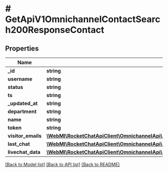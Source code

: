 # # GetApiV1OmnichannelContactSearch200ResponseContact

## Properties

Name | Type | Description | Notes
------------ | ------------- | ------------- | -------------
**_id** | **string** |  | [optional]
**username** | **string** |  | [optional]
**status** | **string** |  | [optional]
**ts** | **string** |  | [optional]
**_updated_at** | **string** |  | [optional]
**department** | **string** |  | [optional]
**name** | **string** |  | [optional]
**token** | **string** |  | [optional]
**visitor_emails** | [**\WebMI\RocketChatApiClient\OmnichannelApi\Model\GetApiV1OmnichannelContact200ResponseContactVisitorEmailsInner[]**](GetApiV1OmnichannelContact200ResponseContactVisitorEmailsInner.md) |  | [optional]
**last_chat** | [**\WebMI\RocketChatApiClient\OmnichannelApi\Model\GetApiV1OmnichannelContactSearch200ResponseContactLastChat**](GetApiV1OmnichannelContactSearch200ResponseContactLastChat.md) |  | [optional]
**livechat_data** | [**\WebMI\RocketChatApiClient\OmnichannelApi\Model\GetApiV1OmnichannelContactSearch200ResponseContactLivechatData**](GetApiV1OmnichannelContactSearch200ResponseContactLivechatData.md) |  | [optional]

[[Back to Model list]](../../README.md#models) [[Back to API list]](../../README.md#endpoints) [[Back to README]](../../README.md)
